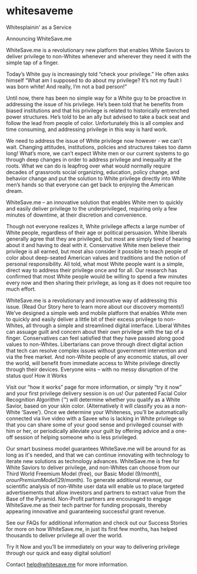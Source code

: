 # whitesaveme
Whitesplainin' as a Service

Announcing WhiteSave.me

WhiteSave.me is a revolutionary new platform that enables White Saviors to deliver privilege to non-Whites whenever and wherever they need it with the simple tap of a finger.

Today’s White guy is increasingly told “check your privilege.” He often asks himself “What am I supposed to do about my privilege? It’s not my fault I was born white! And really, I’m not a bad person!”

Until now, there has been no simple way for a White guy to be proactive in addressing the issue of his privilege. He’s been told that he benefits from biased institutions and that his privilege is related to historically entrenched power structures. He’s told to be an ally but advised to take a back seat and follow the lead from people of color. Unfortunately this is all complex and time consuming, and addressing privilege in this way is hard work.

We need to address the issue of White privilege now however - we can't wait. Changing attitudes, institutions, policies and structures takes too damn long! What’s more, we can’t expect White men or our current systems to go through deep changes in order to address privilege and inequality at the roots. What we can do is leapfrog over what would normally require decades of grassroots social organizing, education, policy change, and behavior change and put the solution to White privilege directly into White men’s hands so that everyone can get back to enjoying the American dream.

WhiteSave.me – an innovative solution that enables White men to quickly and easily deliver privilege to the underprivileged, requiring only a few minutes of downtime, at their discretion and convenience.

Though not everyone realizes it, White privilege affects a large number of White people, regardless of their age or political persuasion. White liberals generally agree that they are privileged, but most are simply tired of hearing about it and having to deal with it. Conservative White men believe their privilege is all earned, but most also consider it possible to teach people of color about deep-seated American values and traditions and the notion of personal responsibility. All told, what most White people want is a simple, direct way to address their privilege once and for all. Our research has confirmed that most White people would be willing to spend a few minutes every now and then sharing their privilege, as long as it does not require too much effort.

WhiteSave.me is a revolutionary and innovative way of addressing this issue. (Read Our Story here to learn more about our discovery moments!) We’ve designed a simple web and mobile platform that enables White men to quickly and easily deliver a little bit of their excess privilege to non-Whites, all through a simple and streamlined digital interface. Liberal Whites can assuage guilt and concern about their own privilege with the tap of a finger. Conservatives can feel satisfied that they have passed along good values to non-Whites. Libertarians can prove through direct digital action that tech can resolve complex issues without government intervention and via the free market. And non-White people of any economic status, all over the world, will benefit from immediate access to White privilege directly through their devices. Everyone wins – with no messy disruption of the status quo!
How it Works

Visit our “how it works” page for more information, or simply “try it now” and your first privilege delivery session is on us! Our patented Facial Color Recognition Algorithm (™) will determine whether you qualify as a White Savior, based on your skin color. (Alternatively it will classify you as a non-White ‘Savee’). Once we determine your Whiteness, you’ll be automatically connected via live video with a Savee who is lacking in White privilege so that you can share some of your good sense and privileged counsel with him or her, or periodically alleviate your guilt by offering advice and a one-off session of helping someone who is less privileged.

Our smart business model guarantees WhiteSave.me will be around for as long as it's needed, and that we can continue innovating with technology to iterate new solutions as technology advances. WhiteSave.me is free for White Saviors to deliver privilege, and non-Whites can choose from our Third World Freemium Model (free), our Basic Model ($9/month), or our Premium Model ($29/month). To generate additional revenue, our scientific analysis of non-White user data will enable us to place targeted advertisements that allow investors and partners to extract value from the Base of the Pyramid. Non-Profit partners are encouraged to engage WhiteSave.me as their tech partner for funding proposals, thereby appearing innovative and guaranteeing successful grant revenue.

See our FAQs for additional information and check out our Success Stories for more on how WhiteSave.me, in just its first few months, has helped thousands to deliver privilege all over the world.

Try It Now and you’ll be immediately on your way to delivering privilege through our quick and easy digital solution!

Contact help@whitesave.me for more information.

